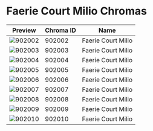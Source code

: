 # Faerie Court Milio Chromas



| Preview | Chroma ID | Name |
|---------|-----------|------|
| ![902002](https://raw.communitydragon.org/latest/plugins/rcp-be-lol-game-data/global/default/v1/champion-chroma-images/902/902002.png) | 902002 | Faerie Court Milio |
| ![902003](https://raw.communitydragon.org/latest/plugins/rcp-be-lol-game-data/global/default/v1/champion-chroma-images/902/902003.png) | 902003 | Faerie Court Milio |
| ![902004](https://raw.communitydragon.org/latest/plugins/rcp-be-lol-game-data/global/default/v1/champion-chroma-images/902/902004.png) | 902004 | Faerie Court Milio |
| ![902005](https://raw.communitydragon.org/latest/plugins/rcp-be-lol-game-data/global/default/v1/champion-chroma-images/902/902005.png) | 902005 | Faerie Court Milio |
| ![902006](https://raw.communitydragon.org/latest/plugins/rcp-be-lol-game-data/global/default/v1/champion-chroma-images/902/902006.png) | 902006 | Faerie Court Milio |
| ![902007](https://raw.communitydragon.org/latest/plugins/rcp-be-lol-game-data/global/default/v1/champion-chroma-images/902/902007.png) | 902007 | Faerie Court Milio |
| ![902008](https://raw.communitydragon.org/latest/plugins/rcp-be-lol-game-data/global/default/v1/champion-chroma-images/902/902008.png) | 902008 | Faerie Court Milio |
| ![902009](https://raw.communitydragon.org/latest/plugins/rcp-be-lol-game-data/global/default/v1/champion-chroma-images/902/902009.png) | 902009 | Faerie Court Milio |
| ![902010](https://raw.communitydragon.org/latest/plugins/rcp-be-lol-game-data/global/default/v1/champion-chroma-images/902/902010.png) | 902010 | Faerie Court Milio |